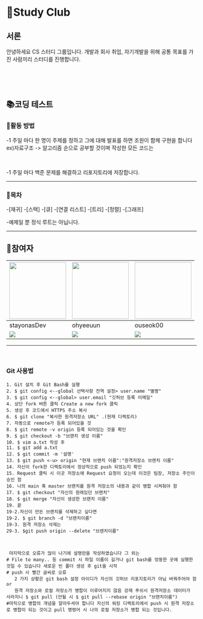 👼Study Club
=============

<h2>서론</h2>
<p>
  안녕하세요 CS 스터디 그룹입니다.
  개발과 회사 취업, 자기개발을 위해 공통 목표를 가진 사람끼리 스터디를 진행합니다.
</p>
<br><br><br>


<div>
<h2>📚코딩 테스트</h2>
<h3>🔨활동 방법</h3>
<div>
<p>-1 주일 마다 한 명이 주제를 정하고 그에 대해 발표를 하면 조원이 함께 구현을 합니다
    ex)자료구조 -> 알고리즘 순으로 공부할 것이며 작성한 모든 코드는 </p><br>
  <p>-1 주일 마다 백준 문제를 해결하고 리포지토리에 저장합나다.</p>
</div>
  <hr>
  <div>
    <h3>📰목차</h3>
    <p>
    -[재귀]
    -[스택]
    -[큐]
    -[연결 리스트]
    -[트리]
    -[정렬]
    -[그래프]
    </p>
    -예제일 뿐 정식 루트는 아닙니다.
  </div>
</div>
<hr>
<h2>🤼참여자</h2>
  
  |<a href="https://github.com/stayonasDev"><img src="https://avatars.githubusercontent.com/stayonasDev" width="150" height="150"></a>|<a href="https://github.com/ohyeeuun"><img src="https://avatars.githubusercontent.com/ohyeeuun" width="150" height="150"></a>|<a href="https://github.com/ouseok00"><img scr="https://avatars.githubusercontent.com/ouseok00" width="150" height="150"></a>|
  |---|---|---|
  |stayonasDev|ohyeeuun|ouseok00|
  |<img src="https://camo.githubusercontent.com/3132d1c447ca1bc70a4b046f1fef0be83b4b9cda2772de851e8680051de2602b/68747470733a2f2f696d672e736869656c64732e696f2f62616467652f4a6176612d3030373339362e7376673f267374796c653d666f722d7468652d6261646765266c6f676f3d4a617661266c6f676f436f6c6f723d7768697465">|<img src="https://img.shields.io/badge/C-239120?style=flat-square&logo=C&logoColor=white">|<img src="https://camo.githubusercontent.com/3132d1c447ca1bc70a4b046f1fef0be83b4b9cda2772de851e8680051de2602b/68747470733a2f2f696d672e736869656c64732e696f2f62616467652f4a6176612d3030373339362e7376673f267374796c653d666f722d7468652d6261646765266c6f676f3d4a617661266c6f676f436f6c6f723d7768697465">|
<hr>
<br>

  ### Git 사용법
    1. Git 설치 후 Git Bash를 실행
    2. $ git config <--global 선택사항 전역 설정> user.name "별명"
    3. $ git config <--global> user.email "깃허브 등록 이메일"
    4. 상단 fork 버튼 클릭 Create a new fork 클릭
    5. 생성 후 코드에서 HTTPS 주소 복사
    6. $ git clone "복사한 원격저장소 URL" .(현재 디렉토리)
    7. 자동으로 remote가 등록 되어있을 것
    8. $ git remote -v origin 등록 되어있는 것을 확인
    9. $ git checkout -b "브랜치 생성 이름"
    10. $ vim a.txt 작성 후
    11. $ git add a.txt
    12. $ git commit -m '설명'
    13. $ git push <-u> origin "현재 브랜치 이름":"원격저장소 브랜치 이름"
    14. 자신이 fork한 디렉토리에서 정상적으로 push 되었는지 확인
    15. Request 클릭 시 이곳 저장소에 Request 요청이 오는데 이것은 팀장, 저장소 주인이 승인 함
    16. 나의 main 혹 master 브랜치를 원격 저장소의 내용과 같이 병합 시켜줘야 함
    17. $ git checkout "자신의 원래있던 브랜치"
    18. $ git merge "자신이 생성한 브랜치 이름"
    19. 끝 
    19-2.자신이 만든 브랜치를 삭제하고 싶다면
    19-2. $ git branch -d "브랜치이름"
    19-3. 원격 저장소 삭제는
    29-3. $git push origin --delete "브렌치이름"



     마지막으로 오류가 많이 나기에 설명란을 작성하였습니다 그 외는 
    # File to many.. 등 commit 시 파일 이름이 길거나 git bash를 엉뚱한 곳에 실행한 것일 수 있습니다 새로운 빈 폴더 생성 후 git을 시작 
    # push 시 빨간 글씨로 오류
       2 가지 상황은 git bash 설정 아이디가 자신의 깃허브 리포지토리가 아님 바꿔주어야 함 or 
       원격 저장소와 로컬 저장소가 병합이 이루어지지 않음 강제 푸쉬시 원격저장소 데이터가 사라지니 $ git pull (안될 시 $ git pull --rebase origin "브랜치이름")
    #마직으로 병합의 개념을 알아두셔야 합니다 자신의 워킹 디렉토리에서 push 시 원격 저장소로 병합이 되는 것이고 pull 명령어 시 나의 로컬 저장소가 병합 되는 것입니다. 

